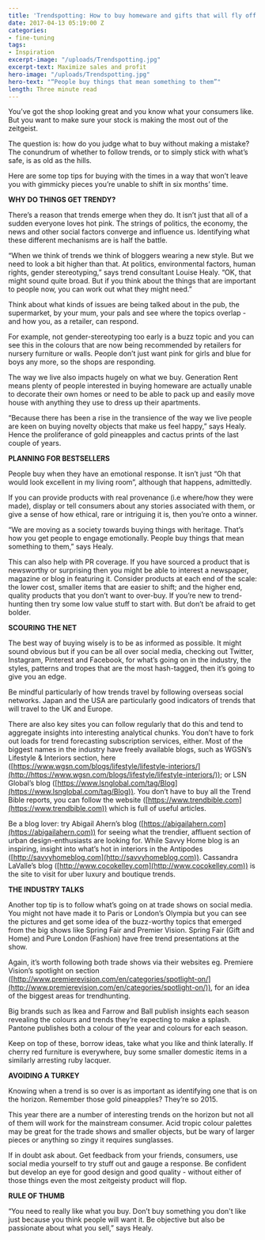 ```yaml
---
title: 'Trendspotting: How to buy homeware and gifts that will fly off the shelves'
date: 2017-04-13 05:19:00 Z
categories:
- fine-tuning
tags:
- Inspiration
excerpt-image: "/uploads/Trendspotting.jpg"
excerpt-text: Maximize sales and profit
hero-image: "/uploads/Trendspotting.jpg"
hero-text: "“People buy things that mean something to them”"
length: Three minute read
---
```


You’ve got the shop looking great and you know what your consumers like. But you want to make sure your stock is making the most out of the zeitgeist.

The question is: how do you judge what to buy without making a mistake? The conundrum of whether to follow trends, or to simply stick with what’s safe, is as old as the hills.

Here are some top tips for buying with the times in a way that won’t leave you with gimmicky pieces you’re unable to shift in six months’ time.

**WHY DO THINGS GET TRENDY?**

There’s a reason that trends emerge when they do. It isn’t just that all of a sudden everyone loves hot pink. The strings of politics, the economy, the news and other social factors converge and influence us. Identifying what these different mechanisms are is half the battle.

“When we think of trends we think of bloggers wearing a new style. But we need to look a bit higher than that. At politics, environmental factors, human rights, gender stereotyping,” says trend consultant Louise Healy. “OK, that might sound quite broad. But if you think about the things that are important to people now, you can work out what they might need.”

Think about what kinds of issues are being talked about in the pub, the supermarket, by your mum, your pals and see where the topics overlap - and how you, as a retailer, can respond.

For example, not gender-stereotyping too early is a buzz topic and you can see this in the colours that are now being recommended by retailers for nursery furniture or walls. People don’t just want pink for girls and blue for boys any more, so the shops are responding.

The way we live also impacts hugely on what we buy. Generation Rent means plenty of people interested in buying homeware are actually unable to decorate their own homes or need to be able to pack up and easily move house with anything they use to dress up their apartments.

“Because there has been a rise in the transience of the way we live people are keen on buying novelty objects that make us feel happy,” says Healy. Hence the proliferance of gold pineapples and cactus prints of the last couple of years.

**PLANNING FOR BESTSELLERS**

People buy when they have an emotional response. It isn’t just “Oh that would look excellent in my living room”, although that happens, admittedly.

If you can provide products with real provenance (i.e where/how they were made), display or tell consumers about any stories associated with them, or give a sense of how ethical, rare or intriguing it is, then you’re onto a winner.

“We are moving as a society towards buying things with heritage. That’s how you get people to engage emotionally. People buy things that mean something to them,” says Healy.

This can also help with PR coverage. If you have sourced a product that is newsworthy or surprising then you might be able to interest a newspaper, magazine or blog in featuring it.
Consider products at each end of the scale: the lower cost, smaller items that are easier to shift; and the higher end, quality products that you don’t want to over-buy. If you’re new to trend-hunting then try some low value stuff to start with. But don’t be afraid to get bolder.

**SCOURING THE NET**

The best way of buying wisely is to be as informed as possible. It might sound obvious but if you can be all over social media, checking out Twitter, Instagram, Pinterest and Facebook, for what’s going on in the industry, the styles, patterns and tropes that are the most hash-tagged, then it’s going to give you an edge.

Be mindful particularly of how trends travel by following overseas social networks. Japan and the USA are particularly good indicators of trends that will travel to the UK and Europe.

There are also key sites you can follow regularly that do this and tend to aggregate insights into interesting analytical chunks. You don’t have to fork out loads for trend forecasting subscription services, either. Most of the biggest names in the industry have freely available blogs, such as WGSN’s Lifestyle & Interiors section, here ([https://www.wgsn.com/blogs/lifestyle/lifestyle-interiors/](http://https://www.wgsn.com/blogs/lifestyle/lifestyle-interiors/)); or LSN Global’s blog ([https://www.lsnglobal.com/tag/Blog](https://www.lsnglobal.com/tag/Blog)). You don’t have to buy all the Trend Bible reports, you can follow the website ([https://www.trendbible.com](https://www.trendbible.com)) which is full of useful articles.

Be a blog lover: try Abigail Ahern’s blog ([https://abigailahern.com](https://abigailahern.com)) for seeing what the trendier, affluent section of urban design-enthusiasts are looking for. While Savvy Home blog is an inspiring, insight into what’s hot in interiors in the Antipodes ([http://savvyhomeblog.com](http://savvyhomeblog.com)). Cassandra LaValle’s blog ([http://www.cocokelley.com](http://www.cocokelley.com)) is the site to visit for uber luxury and boutique trends.

**THE INDUSTRY TALKS**

Another top tip is to follow what’s going on at trade shows on social media. You might not have made it to Paris or London’s Olympia but you can see the pictures and get some idea of the buzz-worthy topics that emerged from the big shows like Spring Fair and Premier Vision. Spring Fair (Gift and Home) and Pure London (Fashion) have free trend presentations at the show.

Again, it’s worth following both trade shows via their websites eg. Premiere Vision’s spotlight on section ([http://www.premierevision.com/en/categories/spotlight-on/](http://www.premierevision.com/en/categories/spotlight-on/)), for an idea of the biggest areas for trendhunting.

Big brands such as Ikea and Farrow and Ball publish insights each season revealing the colours and trends they’re expecting to make a splash. Pantone publishes both a colour of the year and colours for each season.

Keep on top of these, borrow ideas, take what you like and think laterally. If cherry red furniture is everywhere, buy some smaller domestic items in a similarly arresting ruby lacquer.

**AVOIDING A TURKEY**

Knowing when a trend is so over is as important as identifying one that is on the horizon. Remember those gold pineapples? They’re so 2015.

This year there are a number of interesting trends on the horizon but not all of them will work for the mainstream consumer. Acid tropic colour palettes may be great for the trade shows and smaller objects, but be wary of larger pieces or anything so zingy it requires sunglasses.

If in doubt ask about. Get feedback from your friends, consumers, use social media yourself to try stuff out and gauge a response. Be confident but develop an eye for good design and good quality - without either of those things even the most zeitgeisty product will flop.

**RULE OF THUMB**

“You need to really like what you buy. Don’t buy something you don't like just because you think people will want it. Be objective but also be passionate about what you sell,” says Healy.